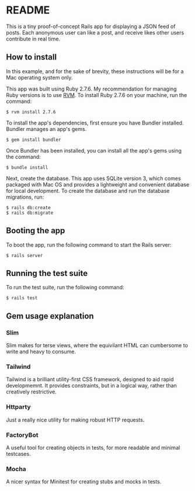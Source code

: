 # README

This is a tiny proof-of-concept Rails app for displaying a JSON feed of posts. Each anonymous user can like a post, and receive likes other users contribute in real time.

## How to install

In this example, and for the sake of brevity, these instructions will be for a Mac operating system only.

This app was built using Ruby 2.7.6. My recommendation for managing Ruby versions is to use [RVM](https://rvm.io/). To install Ruby 2.7.6 on your machine, run the command:

```
$ rvm install 2.7.6
```

To install the app's dependencies, first ensure you have Bundler installed. Bundler manages an app's gems.

```
$ gem install bundler
```

Once Bundler has been installed, you can install all the app's gems using the command:

```
$ bundle install
```

Next, create the database. This app uses SQLite version 3, which comes packaged with Mac OS and provides a lightweight and convenient database for local development. To create the database and run the database migrations, run:

```
$ rails db:create
$ rails db:migrate
```

## Booting the app

To boot the app, run the following command to start the Rails server:

```
$ rails server
```

## Running the test suite

To run the test suite, run the following command:

```
$ rails test
```

## Gem usage explanation

### Slim

Slim makes for terse views, where the equivilant HTML can cumbersome to write and heavy to consume.

### Tailwind

Tailwind is a brilliant utility-first CSS framework, designed to aid rapid developmemnt. It provides constraints, but in a logical way, rather than creatively restrictive.

### Httparty

Just a really nice utility for making robust HTTP requests.

### FactoryBot

A useful tool for creating objects in tests, for more readable and minimal testcases.

### Mocha

A nicer syntax for Minitest for creating stubs and mocks in tests.
